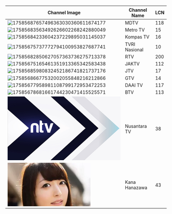 Channel Image | Channel Name | LCN
-- | -- | --
![17585687657496363030360611674177](https://github.com/user-attachments/assets/e4b19860-9240-407a-bec6-522c2f021bf9) | MDTV | 118
![17585683563492626602268242880049](https://github.com/user-attachments/assets/8b52f04c-5e7c-41c1-a970-bee3f14ae881) | Metro TV | 15
![17585684233604237229895031145037](https://github.com/user-attachments/assets/78d034a9-6578-4646-a135-52ee3d98724b) | Kompas TV | 16
![17585675737772794100953827687741](https://github.com/user-attachments/assets/d0ed8437-bf58-48aa-b288-72ebd5ec7e92) | TVRI Nasional | 10
![17585682850627057363736275713378](https://github.com/user-attachments/assets/450088cb-e4b0-43b7-8890-8bf53ba7a302) | RTV | 200
![17585675165461351913365342583438](https://github.com/user-attachments/assets/568125c5-2017-435b-b115-c04e63c8dbc6) | JAKTV | 112
![17585685980832452186741821737176](https://github.com/user-attachments/assets/6bcd5a00-fe6f-492d-ac23-0888161cd47c) | JTV | 17
![17585686677532002055848216212866](https://github.com/user-attachments/assets/162af41a-21d1-44b1-b448-bc6d7f73e1bb) | GTV | 14
![17585677958981108799172953472253](https://github.com/user-attachments/assets/526f6c9c-9f87-47c0-960f-6db1d2cddaa3) | DAAI TV | 117
![17585678681661744230471415525571](https://github.com/user-attachments/assets/15266a94-1cdd-4f2c-a435-c6413db3e5d3) | BTV | 113
![Nusantara TV](https://github.com/TG635-alt126xA/ExtendedMaster113/blob/main/assets/thumb.jpg) | Nusantara TV | 38
![1172187-hanazawa-kana-type-your-text-and-hear](https://github.com/TG635-alt126xA/ExtendedMaster113/blob/main/assets/1172187-hanazawa-kana-type-your-text-and-hear%20(1).webp) | Kana Hanazawa | 43
